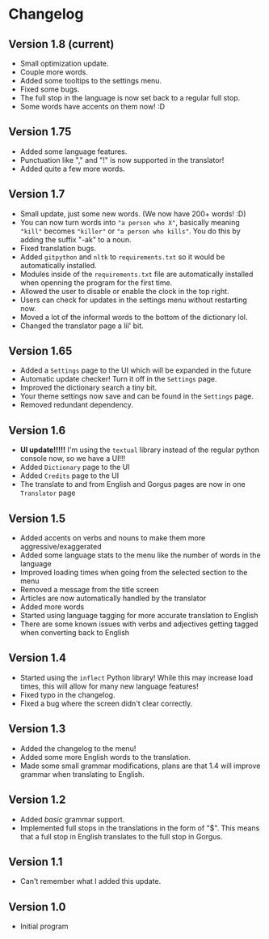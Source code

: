 # Changelog

## Version 1.8 (current)
- Small optimization update.
- Couple more words.
- Added some tooltips to the settings menu.
- Fixed some bugs.
- The full stop in the language is now set back to a regular full stop.
- Some words have accents on them now! :D

## Version 1.75
- Added some language features.
- Punctuation like "," and "!" is now supported in the translator!
- Added quite a few more words.

## Version 1.7
- Small update, just some new words. (We now have 200+ words! :D)
- You can now turn words into `"a person who X"`, basically meaning `"kill"` becomes `"killer"` or `"a person who kills"`. You do this by adding the suffix "-ak" to a noun.
- Fixed translation bugs.
- Added `gitpython` and `nltk` to `requirements.txt` so it would be automatically installed.
- Modules inside of the `requirements.txt` file are automatically installed when openning the program for the first time.
- Allowed the user to disable or enable the clock in the top right.
- Users can check for updates in the settings menu without restarting now.
- Moved a lot of the informal words to the bottom of the dictionary lol.
- Changed the translator page a lil' bit.

## Version 1.65
- Added a `Settings` page to the UI which will be expanded in the future
- Automatic update checker! Turn it off in the `Settings` page.
- Improved the dictionary search a tiny bit.
- Your theme settings now save and can be found in the `Settings` page.
- Removed redundant dependency.

## Version 1.6
- **UI update!!!!!** I'm using the `textual` library instead of the regular python console now, so we have a UI!!!
- Added `Dictionary` page to the UI
- Added `Credits` page to the UI
- The translate to and from English and Gorgus pages are now in one `Translator` page

## Version 1.5
- Added accents on verbs and nouns to make them more aggressive/exaggerated
- Added some language stats to the menu like the number of words in the language
- Improved loading times when going from the selected section to the menu
- Removed a message from the title screen
- Articles are now automatically handled by the translator
- Added more words
- Started using language tagging for more accurate translation to English
- There are some known issues with verbs and adjectives getting tagged when converting back to English

## Version 1.4
- Started using the `inflect` Python library! While this may increase load times, this will allow for many new language features!
- Fixed typo in the changelog.
- Fixed a bug where the screen didn't clear correctly.

## Version 1.3
- Added the changelog to the menu!
- Added some more English words to the translation.
- Made some small grammar modifications, plans are that 1.4 will improve grammar when translating to English.

## Version 1.2
- Added *basic* grammar support.
- Implemented full stops in the translations in the form of "$". This means that a full stop in English translates to the full stop in Gorgus.

## Version 1.1
- Can't remember what I added this update.

## Version 1.0
- Initial program
